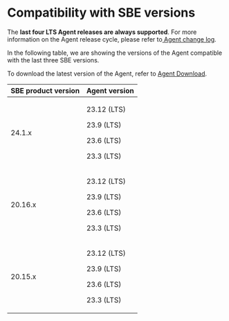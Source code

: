 # Compatibility with SBE versions

The **last four LTS Agent releases are always supported**. For more information on the Agent release cycle, please refer to[ Agent change log](../change-log/agent/).

In the following table, we are showing the versions of the Agent compatible with the last three SBE versions.

To download the latest version of the Agent, refer to [Agent Download](agent-download.md).

| SBE product version | Agent version                                                         |
| ------------------- | --------------------------------------------------------------------- |
| 24.1.x              | <p>23.12 (LTS)</p><p>23.9 (LTS)</p><p>23.6 (LTS)</p><p>23.3 (LTS)</p> |
| 20.16.x             | <p>23.12 (LTS)</p><p>23.9 (LTS)</p><p>23.6 (LTS)</p><p>23.3 (LTS)</p> |
| 20.15.x             | <p>23.12 (LTS)</p><p>23.9 (LTS)</p><p>23.6 (LTS)</p><p>23.3 (LTS)</p> |

